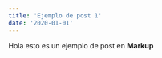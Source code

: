 ```yaml
---
title: 'Ejemplo de post 1'
date: '2020-01-01'
---
```


Hola esto es un ejemplo de post en **Markup**